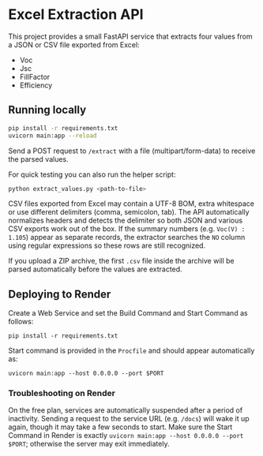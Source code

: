 # Excel Extraction API

This project provides a small FastAPI service that extracts four values from a JSON or CSV file exported from Excel:

- Voc
- Jsc
- FillFactor
- Efficiency

## Running locally

```bash
pip install -r requirements.txt
uvicorn main:app --reload
```

Send a POST request to `/extract` with a file (multipart/form-data) to receive the parsed values.

For quick testing you can also run the helper script:

```bash
python extract_values.py <path-to-file>
```

CSV files exported from Excel may contain a UTF-8 BOM, extra whitespace or use
different delimiters (comma, semicolon, tab). The API automatically normalizes
headers and detects the delimiter so both JSON and various CSV exports work out
of the box. If the summary numbers (e.g. `Voc(V) : 1.105`) appear as separate
records, the extractor searches the `NO` column using regular expressions so
these rows are still recognized.

If you upload a ZIP archive, the first `.csv` file inside the archive will be
parsed automatically before the values are extracted.

## Deploying to Render
Create a Web Service and set the Build Command and Start Command as follows:

```
pip install -r requirements.txt
```

Start command is provided in the `Procfile` and should appear automatically as:

```
uvicorn main:app --host 0.0.0.0 --port $PORT
```

### Troubleshooting on Render
On the free plan, services are automatically suspended after a period of
inactivity. Sending a request to the service URL (e.g. `/docs`) will wake it up
again, though it may take a few seconds to start. Make sure the Start Command in
Render is exactly `uvicorn main:app --host 0.0.0.0 --port $PORT`; otherwise the
server may exit immediately.
